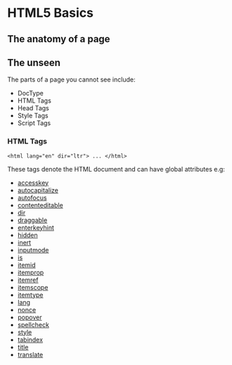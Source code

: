 # HTML5 Basics

## The anatomy of a page

## The unseen

The parts of a page you cannot see include:

- DocType
- HTML Tags
- Head Tags
- Style Tags
- Script Tags

### HTML Tags

`<html lang="en" dir="ltr"> ... </html>`

These tags denote the HTML document and can have global attributes e.g:

- [accesskey](https://html.spec.whatwg.org/multipage/interaction.html#the-accesskey-attribute)
- [autocapitalize](https://html.spec.whatwg.org/multipage/interaction.html#attr-autocapitalize)
- [autofocus](https://html.spec.whatwg.org/multipage/interaction.html#attr-fe-autofocus)
- [contenteditable](https://html.spec.whatwg.org/multipage/interaction.html#attr-contenteditable)
- [dir](https://html.spec.whatwg.org/multipage/dom.html#attr-dir)
- [draggable](https://html.spec.whatwg.org/multipage/dnd.html#attr-draggable)
- [enterkeyhint](https://html.spec.whatwg.org/multipage/interaction.html#attr-enterkeyhint)
- [hidden](https://html.spec.whatwg.org/multipage/interaction.html#attr-hidden)
- [inert](https://html.spec.whatwg.org/multipage/interaction.html#the-inert-attribute)
- [inputmode](https://html.spec.whatwg.org/multipage/interaction.html#attr-inputmode)
- [is](https://html.spec.whatwg.org/multipage/custom-elements.html#attr-is)
- [itemid](https://html.spec.whatwg.org/multipage/microdata.html#attr-itemid)
- [itemprop](https://html.spec.whatwg.org/multipage/microdata.html#names%253A-the-itemprop-attribute)
- [itemref](https://html.spec.whatwg.org/multipage/microdata.html#attr-itemref)
- [itemscope](https://html.spec.whatwg.org/multipage/microdata.html#attr-itemscope)
- [itemtype](https://html.spec.whatwg.org/multipage/microdata.html#attr-itemtype)
- [lang](https://html.spec.whatwg.org/multipage/dom.html#attr-lang)
- [nonce](https://html.spec.whatwg.org/multipage/urls-and-fetching.html#attr-nonce)
- [popover](https://html.spec.whatwg.org/multipage/popover.html#attr-popover)
- [spellcheck](https://html.spec.whatwg.org/multipage/interaction.html#attr-spellcheck)
- [style](https://html.spec.whatwg.org/multipage/dom.html#attr-style)
- [tabindex](https://html.spec.whatwg.org/multipage/interaction.html#attr-tabindex)
- [title](https://html.spec.whatwg.org/multipage/dom.html#attr-title)
- [translate](https://html.spec.whatwg.org/multipage/dom.html#attr-translate)

